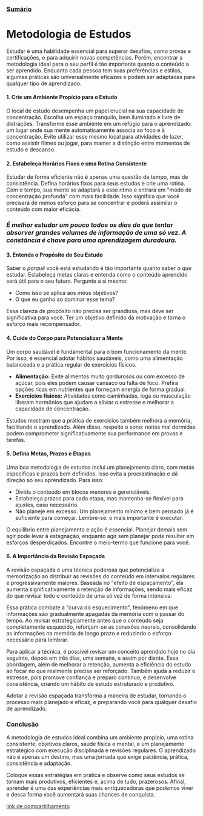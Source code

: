 ### [Sumário](<https://maksoud.github.io/Sumário>)

# Metodologia de Estudos

Estudar é uma habilidade essencial para superar desafios, como provas e certificações, e para adquirir novas competências. Porém, encontrar a metodologia ideal para o seu perfil é tão importante quanto o conteúdo a ser aprendido. Enquanto cada pessoa tem suas preferências e estilos, algumas práticas são universalmente eficazes e podem ser adaptadas para qualquer tipo de aprendizado.

#### 1. Crie um Ambiente Propício para o Estudo

O local de estudo desempenha um papel crucial na sua capacidade de concentração. Escolha um espaço tranquilo, bem iluminado e livre de distrações. Transforme esse ambiente em um refúgio para o aprendizado: um lugar onde sua mente automaticamente associa ao foco e à concentração. Evite utilizar esse mesmo local para atividades de lazer, como assistir filmes ou jogar, para manter a distinção entre momentos de estudo e descanso.

#### 2. Estabeleça Horários Fixos e uma Rotina Consistente

Estudar de forma eficiente não é apenas uma questão de tempo, mas de consistência. Defina horários fixos para seus estudos e crie uma rotina. Com o tempo, sua mente se adaptará a esse ritmo e entrará em "modo de concentração profunda" com mais facilidade. Isso significa que você precisará de menos esforço para se concentrar e poderá assimilar o conteúdo com maior eficácia.
### *É melhor estudar um pouco todos os dias do que tentar absorver grandes volumes de informação de uma só vez. A constância é chave para uma aprendizagem duradoura.*

#### 3. Entenda o Propósito do Seu Estudo

Saber o _porquê_ você está estudando é tão importante quanto saber _o que_ estudar. Estabeleça metas claras e entenda como o conteúdo aprendido será útil para o seu futuro. Pergunte a si mesmo:

- Como isso se aplica aos meus objetivos?
- O que eu ganho ao dominar esse tema?

Essa clareza de propósito não precisa ser grandiosa, mas deve ser significativa para você. Ter um objetivo definido dá motivação e torna o esforço mais recompensador.

#### 4. Cuide do Corpo para Potencializar a Mente

Um corpo saudável é fundamental para o bom funcionamento da mente. Por isso, é essencial adotar hábitos saudáveis, como uma alimentação balanceada e a prática regular de exercícios físicos.

- **Alimentação:** Evite alimentos muito gordurosos ou com excesso de açúcar, pois eles podem causar cansaço ou falta de foco. Prefira opções ricas em nutrientes que forneçam energia de forma gradual.
- **Exercícios físicos:** Atividades como caminhadas, ioga ou musculação liberam hormônios que ajudam a aliviar o estresse e melhorar a capacidade de concentração.

Estudos mostram que a prática de exercícios também melhora a memória, facilitando o aprendizado. Além disso, respeite o sono: noites mal dormidas podem comprometer significativamente sua performance em provas e tarefas.

#### 5. Defina Metas, Prazos e Etapas

Uma boa metodologia de estudos inclui um planejamento claro, com metas específicas e prazos bem definidos. Isso evita a procrastinação e dá direção ao seu aprendizado. Para isso:

- Divida o conteúdo em blocos menores e gerenciáveis.
- Estabeleça prazos para cada etapa, mas mantenha-se flexível para ajustes, caso necessário.
- Não planeje em excesso. Um planejamento mínimo e bem pensado já é suficiente para começar. Lembre-se: o mais importante é executar.

O equilíbrio entre planejamento e ação é essencial. Planejar demais sem agir pode levar à estagnação, enquanto agir sem planejar pode resultar em esforços desperdiçados. Encontre o meio-termo que funcione para você.

#### 6. A Importância da Revisão Espaçada

A revisão espaçada é uma técnica poderosa que potencializa a memorização ao distribuir as revisões do conteúdo em intervalos regulares e progressivamente maiores. Baseada no "efeito de espaçamento", ela aumenta significativamente a retenção de informações, sendo mais eficaz do que revisar todo o conteúdo de uma só vez de forma intensiva.

Essa prática combate a "curva do esquecimento", fenômeno em que informações são gradualmente apagadas da memória com o passar do tempo. Ao revisar estrategicamente antes que o conteúdo seja completamente esquecido, reforçam-se as conexões neurais, consolidando as informações na memória de longo prazo e reduzindo o esforço necessário para lembrar.

Para aplicar a técnica, é possível revisar um conceito aprendido hoje no dia seguinte, depois em três dias, uma semana, e assim por diante. Essa abordagem, além de melhorar a retenção, aumenta a eficiência do estudo ao focar no que realmente precisa ser reforçado. Também ajuda a reduzir o estresse, pois promove confiança e preparo contínuo, e desenvolve consistência, criando um hábito de estudo estruturado e produtivo.

Adotar a revisão espaçada transforma a maneira de estudar, tornando o processo mais planejado e eficaz, e preparando você para qualquer desafio de aprendizado.

### Conclusão

A metodologia de estudos ideal combina um ambiente propício, uma rotina consistente, objetivos claros, saúde física e mental, e um planejamento estratégico com execução disciplinada e revisões regulares. O aprendizado não é apenas um destino, mas uma jornada que exige paciência, prática, consistência e adaptação.

Coloque essas estratégias em prática e observe como seus estudos se tornam mais produtivos, eficientes e, acima de tudo, prazerosos. Afinal, aprender é uma das experiências mais enriquecedoras que podemos viver e dessa forma você aumentará suas chances de conquista.

[link de compartilhamento](<https://maksoud.github.io/Mente%20e%20Estudos/Metodologia%20de%20Estudos>)